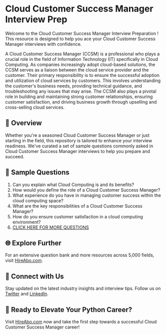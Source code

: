 # Cloud Customer Success Manager Interview Prep

Welcome to the Cloud Customer Success Manager Interview Preparation ! This resource is designed to help you ace your Cloud Customer Success Manager interviews with confidence.

A Cloud Customer Success Manager (CCSM) is a professional who plays a crucial role in the field of Information Technology (IT) specifically in Cloud Computing. As companies increasingly adopt cloud-based solutions, the CCSM serves as a liaison between the cloud service provider and the customer. Their primary responsibility is to ensure the successful adoption and utilization of cloud services by customers. This involves understanding the customer's business needs, providing technical guidance, and troubleshooting any issues that may arise. The CCSM also plays a pivotal role in building and maintaining strong customer relationships, ensuring customer satisfaction, and driving business growth through upselling and cross-selling cloud services.

## 🚀 Overview

Whether you're a seasoned Cloud Customer Success Manager or just starting in the field, this repository is tailored to enhance your interview readiness. We've curated a set of sample questions commonly asked in Cloud Customer Success Manager interviews to help you prepare and succeed.

## 📝 Sample Questions

1. Can you explain what Cloud Computing is and its benefits?
2. How would you define the role of a Cloud Customer Success Manager?
3. What experience do you have in managing customer success within the cloud computing space?
4. What are the key responsibilities of a Cloud Customer Success Manager?
5. How do you ensure customer satisfaction in a cloud computing environment?
6. [CLICK HERE FOR MORE QUESTIONS](https://hireabo.com/job/0_4_29/Cloud%20Customer%20Success%20Manager)

## 🌐 Explore Further

For an extensive question bank and more resources across 5,000 fields, visit [HireAbo.com](https://www.hireabo.com).

## 📱 Connect with Us

Stay updated on the latest industry insights and interview tips. Follow us on [Twitter](https://twitter.com/hireabo) and [LinkedIn](https://www.linkedin.com/in/hire-abo-3609972a8/).

## 🚀 Ready to Elevate Your Python Career?

Visit [HireAbo.com](https://www.hireabo.com) now and take the first step towards a successful Cloud Customer Success Manager career!